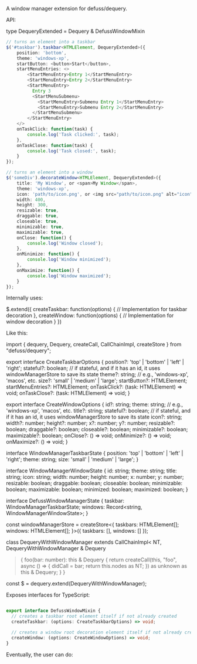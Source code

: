 A window manager extension for defuss/dequery.

API:

type DequeryExtended = Dequery & DefussWindowMixin

```ts
// turns an element into a taskbar
$('#taskbar').taskbar<HTMLElement, DequeryExtended>({
    position: 'bottom',
    theme: 'windows-xp',
    startButton: <button>Start</button>,
    startMenuEntries: <>
        <StartMenuEntry>Entry 1</StartMenuEntry>
        <StartMenuEntry>Entry 2</StartMenuEntry>
        <StartMenuEntry>
          Entry 3
          <StartMenuSubmenu>
            <StartMenuEntry>Submenu Entry 1</StartMenuEntry>
            <StartMenuEntry>Submenu Entry 2</StartMenuEntry>
          </StartMenuSubmenu>
        </StartMenuEntry>
    </>
    onTaskClick: function(task) {
        console.log('Task clicked:', task);
    },
    onTaskClose: function(task) {
        console.log('Task closed:', task);
    }
});

// turns an element into a window
$('someDiv').decorateWindow<HTMLElement, DequeryExtended>({
    title: 'My Window', or <span>My Window</span>,
    theme: 'windows-xp',
    icon: 'path/to/icon.png', or <img src="path/to/icon.png" alt="icon" />,
    width: 400,
    height: 300,
    resizable: true,
    draggable: true,
    closeable: true,
    minimizable: true,
    maximizable: true,
    onClose: function() {
        console.log('Window closed');
    },
    onMinimize: function() {
        console.log('Window minimized');
    },
    onMaximize: function() {
        console.log('Window maximized');
    }
});
```

Internally uses: 

$.extend({
  createTaskbar: function(options) {
    // Implementation for taskbar decoration
  },
  createWindow: function(options) {
    // Implementation for window decoration
  }
})

Like this:

import { dequery, Dequery, createCall, CallChainImpl, createStore } from "defuss/dequery";

export interface CreateTaskbarOptions {
  position?: 'top' | 'bottom' | 'left' | 'right';
  stateful?: boolean; // if stateful, and if it has an id, it uses windowManagerStore to save its state
  theme?: string; // e.g., 'windows-xp', 'macos', etc.
  size?: 'small' | 'medium' | 'large';
  startButton?: HTMLElement;
  startMenuEntries?: HTMLElement;
  onTaskClick?: (task: HTMLElement) => void;
  onTaskClose?: (task: HTMLElement) => void;
}

export interface CreateWindowOptions {
  id?: string;
  theme: string; // e.g., 'windows-xp', 'macos', etc.
  title?: string;
  stateful?: boolean; // if stateful, and if it has an id, it uses windowManagerStore to save its state
  icon?: string;
  width?: number;
  height?: number;
  x?: number;
  y?: number;
  resizable?: boolean;
  draggable?: boolean;
  closeable?: boolean;
  minimizable?: boolean;
  maximizable?: boolean;
  onClose?: () => void;
  onMinimize?: () => void;
  onMaximize?: () => void;
}

interface WindowManagerTaskbarState {
  position: 'top' | 'bottom' | 'left' | 'right';
  theme: string;
  size: 'small' | 'medium' | 'large';
}

interface WindowManagerWindowState {
  id: string;
  theme: string;
  title: string;
  icon: string;
  width: number;
  height: number;
  x: number;
  y: number;
  resizable: boolean;
  draggable: boolean;
  closeable: boolean;
  minimizable: boolean;
  maximizable: boolean;
  minimized: boolean;
  maximized: boolean;
}

interface DefussWindowManagerState {
  taskbar: WindowManagerTaskbarState;
  windows: Record<string, WindowManagerWindowState>;
}

const windowManagerStore = createStore<{
  taskbars: HTMLElement[];
  windows: HTMLElement[];
}>({
  taskbars: [],
  windows: []
});

class DequeryWithWindowManager<NT> extends CallChainImpl<
  NT,
  DequeryWithWindowManager<NT> & Dequery<NT>
> {
  foo(bar: number): this & Dequery<NT> {
    return createCall(this, "foo", async () => {
      didCall = bar;
      return this.nodes as NT;
    }) as unknown as this & Dequery<NT>;
  }
}

const $ = dequery.extend(DequeryWithWindowManager);

Exposes interfaces for TypeScript:

```typescript

export interface DefussWindowMixin {
  // creates a taskbar root element itself if not already created
  createTaskbar: (options: CreateTaskbarOptions) => void;

  // creates a window root decoration element itself if not already created
  createWindow: (options: CreateWindowOptions) => void;
}
```

Eventually, the user can do:

